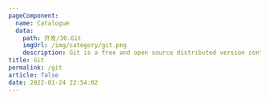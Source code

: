 ```yaml
---
pageComponent: 
  name: Catalogue
  data: 
    path: 开发/30.Git
    imgUrl: /img/category/git.png
    description: Git is a free and open source distributed version control system designed to handle everything from small to very large projects with speed and efficiency.
title: Git
permalink: /git
article: false
date: 2022-01-24 22:54:02
---
```


